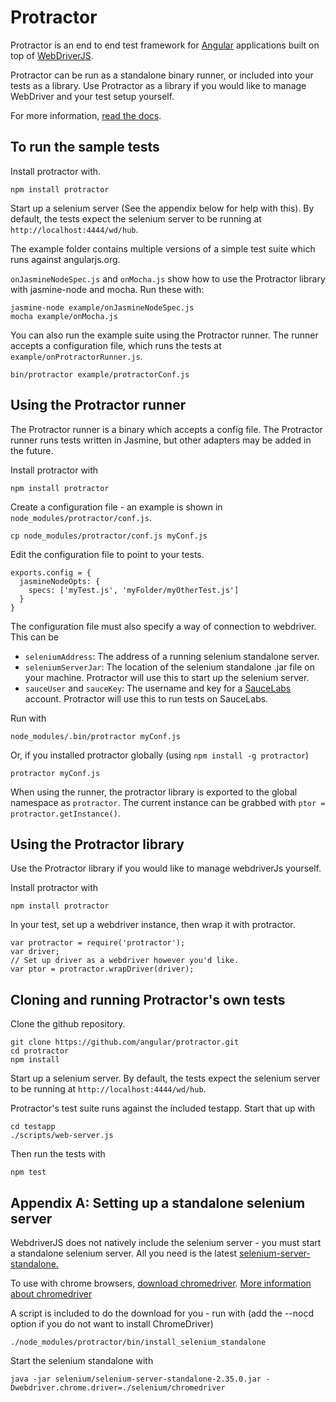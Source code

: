 Protractor
==========

Protractor is an end to end test framework for [Angular](http://angularjs.org/) applications built on top of [WebDriverJS](https://code.google.com/p/selenium/wiki/WebDriverJs).

Protractor can be run as a standalone binary runner, or included into your tests as a library. Use Protractor as a library if you would like to manage WebDriver and your test setup yourself.

For more information, [read the docs](https://github.com/angular/protractor/tree/master/docs).


To run the sample tests
-----------------------

Install protractor with.

    npm install protractor

Start up a selenium server (See the appendix below for help with this). By default, the tests expect the selenium server to be running at `http://localhost:4444/wd/hub`.

The example folder contains multiple versions of a simple test suite which runs against angularjs.org.

`onJasmineNodeSpec.js` and `onMocha.js` show how to use the Protractor library with jasmine-node and mocha. Run these with:

    jasmine-node example/onJasmineNodeSpec.js
    mocha example/onMocha.js

You can also run the example suite using the Protractor runner. The runner accepts a configuration file, which runs the tests at `example/onProtractorRunner.js`.

    bin/protractor example/protractorConf.js


Using the Protractor runner
---------------------------

The Protractor runner is a binary which accepts a config file. The Protractor runner runs tests written in Jasmine, but other adapters may be added in the future.

Install protractor with

    npm install protractor

Create a configuration file - an example is shown in `node_modules/protractor/conf.js`.

    cp node_modules/protractor/conf.js myConf.js

Edit the configuration file to point to your tests.

    exports.config = {
      jasmineNodeOpts: {
        specs: ['myTest.js', 'myFolder/myOtherTest.js']
      }
    }

The configuration file must also specify a way of connection to webdriver. This can be
 *   `seleniumAddress`: The address of a running selenium standalone server.
 *   `seleniumServerJar`: The location of the selenium standalone .jar file on your machine. Protractor will use this to start up the selenium server.
 *   `sauceUser` and `sauceKey`: The username and key for a [SauceLabs](http://www.saucelabs.com) account. Protractor will use this to run tests on SauceLabs.

Run with

    node_modules/.bin/protractor myConf.js

Or, if you installed protractor globally (using `npm install -g protractor`)

    protractor myConf.js

When using the runner, the protractor library is exported to the global namespace as `protractor`. The current instance can be grabbed with `ptor = protractor.getInstance()`.


Using the Protractor library
----------------------------

Use the Protractor library if you would like to manage webdriverJs yourself.

Install protractor with

    npm install protractor

In your test, set up a webdriver instance, then wrap it with protractor.

    var protractor = require('protractor');
    var driver;
    // Set up driver as a webdriver however you'd like.
    var ptor = protractor.wrapDriver(driver);


Cloning and running Protractor's own tests
------------------------------------------
Clone the github repository.

    git clone https://github.com/angular/protractor.git
    cd protractor
    npm install

Start up a selenium server. By default, the tests expect the selenium server to be running at `http://localhost:4444/wd/hub`.

Protractor's test suite runs against the included testapp. Start that up with

    cd testapp
    ./scripts/web-server.js

Then run the tests with

    npm test


Appendix A: Setting up a standalone selenium server
---------------------------------------------------

WebdriverJS does not natively include the selenium server - you must start a standalone selenium server. All you need is the latest [selenium-server-standalone.](https://code.google.com/p/selenium/downloads/list)

To use with chrome browsers, [download chromedriver](https://code.google.com/p/chromedriver/downloads/list).
[More information about chromedriver](https://code.google.com/p/selenium/wiki/ChromeDriver)

A script is included to do the download for you - run with (add the --nocd option if you do not want to install ChromeDriver)

    ./node_modules/protractor/bin/install_selenium_standalone

Start the selenium standalone with

    java -jar selenium/selenium-server-standalone-2.35.0.jar -Dwebdriver.chrome.driver=./selenium/chromedriver
